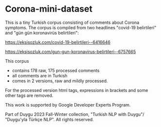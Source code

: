 # Corona-mini-dataset

This is a tiny Turkish corpus consisting of comments about Corona symptoms. The corpus is compiled from two headlines "covid-19 belirtileri" and "gün gün koronavirüs belirtileri": 

https://eksisozluk.com/covid-19-belirtileri--6416646  

https://eksisozluk.com/gun-gun-koronavirus-belirtileri--6757665

This corpus 

- contains 178 raw, 175 processed comments
- all comments are in Turkish
- comes in 2 versions, raw and mildly processed.

For the processed version html tags, expressions in brackets and some other tags are removed.

This work is supported by Google Developer Experts Program.

Part of Duygu 2023 Fall-Winter collection, "Turkish NLP with Duygu"/ "Duygu'yla Türkçe NLP". All rights reserved.

